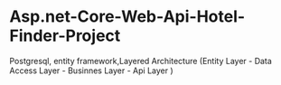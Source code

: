 # Asp.net-Core-Web-Api-Hotel-Finder-Project
Postgresql, entity framework,Layered Architecture (Entity Layer - Data Access Layer - Businnes Layer - Api Layer ) 
